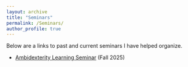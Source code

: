 ```yaml
---
layout: archive
title: "Seminars"
permalink: /Seminars/
author_profile: true
---
```


Below are a links to past and current seminars I have helped organize.

 * <a href="/Ambidexterity/" title="Ambidexterity Learning Seminar">Ambidexterity Learning Seminar</a> (Fall 2025)